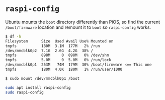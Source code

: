 # `raspi-config`

Ubuntu mounts the `boot` directory differently than PiOS, so find the
current `/boot/firmware` location and remount it to `boot` so
`raspi-config` works.

```bash
$ df -h
Filesystem      Size  Used Avail Use% Mounted on
tmpfs           180M  3.1M  177M   2% /run
/dev/mmcblk0p2  7.1G  2.6G  4.2G  38% /
tmpfs           898M     0  898M   0% /dev/shm
tmpfs           5.0M     0  5.0M   0% /run/lock
/dev/mmcblk0p1  253M   74M  179M  30% /boot/firmware <== This one
tmpfs           180M  4.0K  180M   1% /run/user/1000

$ sudo mount /dev/mmcblk0p1 /boot
```

```bash
sudo apt install raspi-config
sudo raspi-config
```
